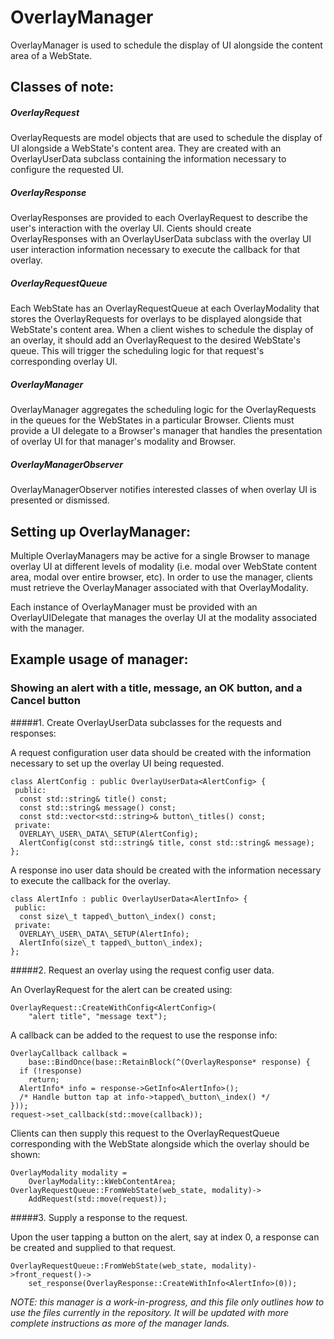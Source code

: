 # OverlayManager

OverlayManager is used to schedule the display of UI alongside the content area
of a WebState.

## Classes of note:

##### OverlayRequest

OverlayRequests are model objects that are used to schedule the display of
UI alongside a WebState's content area.  They are created with an
OverlayUserData subclass containing the information necessary to configure the
requested UI.

##### OverlayResponse

OverlayResponses are provided to each OverlayRequest to describe the user's
interaction with the overlay UI.  Cients should create OverlayResponses with an
OverlayUserData subclass with the overlay UI user interaction information
necessary to execute the callback for that overlay.

##### OverlayRequestQueue

Each WebState has an OverlayRequestQueue at each OverlayModality that stores the
OverlayRequests for overlays to be displayed alongside that WebState's content
area.  When a client wishes to schedule the display of an overlay, it should
add an OverlayRequest to the desired WebState's queue.  This will trigger the
scheduling logic for that request's corresponding overlay UI.

##### OverlayManager

OverlayManager aggregates the scheduling logic for the OverlayRequests in the
queues for the WebStates in a particular Browser.  Clients must provide a UI
delegate to a Browser's manager that handles the presentation of overlay UI for
that manager's modality and Browser.

##### OverlayManagerObserver

OverlayManagerObserver notifies interested classes of when overlay UI is
presented or dismissed.

## Setting up OverlayManager:

Multiple OverlayManagers may be active for a single Browser to manage overlay UI
at different levels of modality (i.e. modal over WebState content area, modal
over entire browser, etc).  In order to use the manager, clients must retrieve
the OverlayManager associated with that OverlayModality.

Each instance of OverlayManager must be provided with an OverlayUIDelegate that
manages the overlay UI at the modality associated with the manager.

## Example usage of manager:

### Showing an alert with a title, message, an OK button, and a Cancel button

#####1. Create OverlayUserData subclasses for the requests and responses:

A request configuration user data should be created with the information
necessary to set up the overlay UI being requested.

    class AlertConfig : public OverlayUserData<AlertConfig> {
     public:
      const std::string& title() const;
      const std::string& message() const;
      const std::vector<std::string>& button\_titles() const;
     private:
      OVERLAY\_USER\_DATA\_SETUP(AlertConfig);
      AlertConfig(const std::string& title, const std::string& message);
    };

A response ino user data should be created with the information necessary to
execute the callback for the overlay.

    class AlertInfo : public OverlayUserData<AlertInfo> {
     public:
      const size\_t tapped\_button\_index() const;
     private:
      OVERLAY\_USER\_DATA\_SETUP(AlertInfo);
      AlertInfo(size\_t tapped\_button\_index);
    };

#####2. Request an overlay using the request config user data.

An OverlayRequest for the alert can be created using:

    OverlayRequest::CreateWithConfig<AlertConfig>(
        "alert title", "message text");

A callback can be added to the request to use the response info:

    OverlayCallback callback =
        base::BindOnce(base::RetainBlock(^(OverlayResponse* response) {
      if (!response)
        return;
      AlertInfo* info = response->GetInfo<AlertInfo>();
      /* Handle button tap at info->tapped\_button\_index() */
    }));
    request->set_callback(std::move(callback));

Clients can then supply this request to the OverlayRequestQueue corresponding
with the WebState alongside which the overlay should be shown:

    OverlayModality modality =
        OverlayModality::kWebContentArea;
    OverlayRequestQueue::FromWebState(web_state, modality)->
        AddRequest(std::move(request));

#####3. Supply a response to the request.

Upon the user tapping a button on the alert, say at index 0, a response can be
created and supplied to that request.

    OverlayRequestQueue::FromWebState(web_state, modality)->front_request()->
        set_response(OverlayResponse::CreateWithInfo<AlertInfo>(0));

*NOTE: this manager is a work-in-progress, and this file only outlines how to
use the files currently in the repository.  It will be updated with more
complete instructions as more of the manager lands.*
